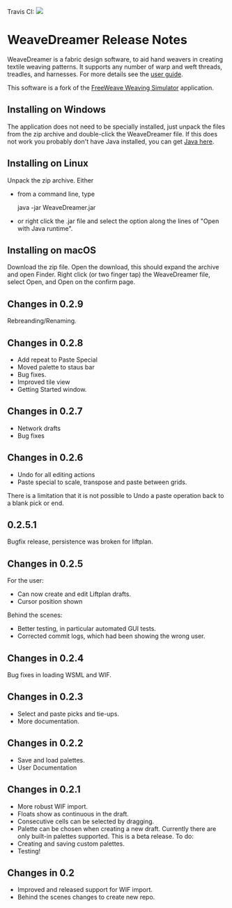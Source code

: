 Travis CI: [![][Travis CI Img]][Travis CI]

WeaveDreamer Release Notes
========================

WeaveDreamer is a fabric design software, to aid hand weavers in creating textile weaving 
patterns. It supports any number of warp and weft threads, treadles, and harnesses. 
For more details see the [user guide](https://sourceforge.net/p/weavingsim/wiki/User%20Guide/).

This software is a fork of the [FreeWeave Weaving Simulator](https://sourceforge.net/projects/freeweave/) application. 


[Travis CI Img]:https://travis-ci.com/pdhammond42/weavedreamer.svg?branch=master
[Travis CI]:https://travis-ci.com/pdhammond42/weavedreamer

Installing on Windows
---------------------

The application does not need to be specially installed, just unpack the files 
from the zip archive and double-click the WeaveDreamer file. If this does 
not work you probably don't have Java installed, you can get 
[Java here](http://www.java.com/en/download/index.jsp).

Installing on Linux
-------------------
Unpack the zip archive. Either

- from a command line, type 

    java -jar WeaveDreamer.jar

- or right click the .jar file and select the option along the lines of 
"Open with Java runtime".

Installing on macOS
----
Download the zip file. Open the download, this should expand the archive and open Finder.
Right click (or two finger tap) the WeaveDreamer file, select Open, and Open on the confirm page.


Changes in 0.2.9
----------------
Rebreanding/Renaming.

Changes in 0.2.8
----------------
- Add repeat to Paste Special
- Moved palette to staus bar
- Bug fixes.
- Improved tile view
- Getting Started window.

Changes in 0.2.7
---------------

- Network drafts
- Bug fixes

Changes in 0.2.6
----------------

- Undo for all editing actions
- Paste special to scale, transpose and paste between grids.

There is a limitation that it is not possible to Undo a paste 
operation back to a blank pick or end. 

0.2.5.1
-------
Bugfix release, persistence was broken for liftplan.
 
Changes in 0.2.5
----------------
For the user:
- Can now create and edit Liftplan drafts.
- Cursor position shown

Behind the scenes:
- Better testing, in particular automated GUI tests.
- Corrected commit logs, which had been showing the wrong user.

Changes in 0.2.4
----------------
Bug fixes in loading WSML and WIF.

Changes in 0.2.3
----------------
- Select and paste picks and tie-ups.
- More documentation.

Changes in 0.2.2
----------------
- Save and load palettes.
- User Documentation

Changes in 0.2.1
----------------
- More robust WIF import.
- Floats show as continuous in the draft. 
- Consecutive cells can be selected by dragging. 
- Palette can be chosen when creating a new draft. Currently there are only built-in palettes supported. 
This is a beta release. To do:
- Creating and saving custom palettes. 
- Testing!

Changes in 0.2
--------------

- Improved and released support for WIF import.
- Behind the scenes changes to create new repo.
